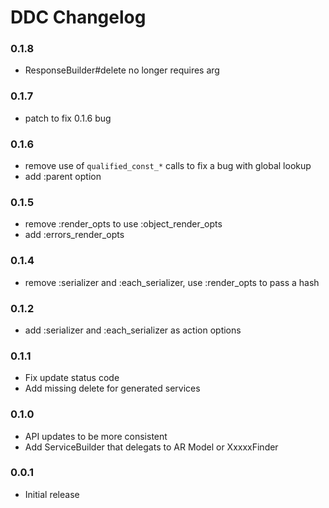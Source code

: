 # DDC Changelog

### 0.1.8

* ResponseBuilder#delete no longer requires arg

### 0.1.7

* patch to fix 0.1.6 bug

### 0.1.6

* remove use of `qualified_const_*` calls to fix a bug with global lookup
* add :parent option

### 0.1.5

* remove :render_opts to use :object_render_opts
* add :errors_render_opts

### 0.1.4

* remove :serializer and :each_serializer,  use :render_opts to pass a hash

### 0.1.2

* add :serializer and :each_serializer as action options

### 0.1.1

* Fix update status code
* Add missing delete for generated services

### 0.1.0

* API updates to be more consistent
* Add ServiceBuilder that delegats to AR Model or XxxxxFinder

### 0.0.1

* Initial release
